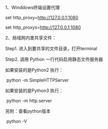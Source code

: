 1、Winddows终端设置代理

set http_proxy=http://127.0.0.1:1080

set http_proxys=http://127.0.0.1:1080

2、局域网内里共享文件：

Step1. 进入到要共享的文件目录，打开terminal 

Step2. 调用 Python 一行代码启用静态文件服务器

如果安装的是Python2 执行：

​           python -m SimpleHTTPServer

如果安装的是Python3 执行：

​            python -m http.server    

另附：查看python版本

​           python -V